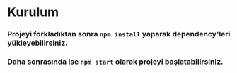 # Kurulum

### Projeyi forkladıktan sonra `npm install` yaparak dependency'leri yükleyebilirsiniz.
### Daha sonrasında ise `npm start` olarak projeyi başlatabilirsiniz.
